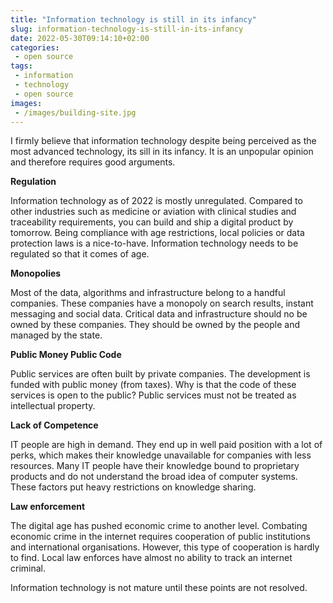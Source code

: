```yaml
---
title: "Information technology is still in its infancy"
slug: information-technology-is-still-in-its-infancy
date: 2022-05-30T09:14:10+02:00
categories:
 - open source
tags:
 - information
 - technology
 - open source
images:
 - /images/building-site.jpg
---
```


I firmly believe that information technology despite being perceived as the most advanced technology, its sill in its infancy. It is an unpopular opinion and therefore requires good arguments.

<!--more-->

**Regulation**

Information technology as of 2022 is mostly unregulated. Compared to other industries such as medicine or aviation with clinical studies and traceability requirements, you can build and ship a digital product by tomorrow. Being compliance with age restrictions, local policies or data protection laws is a nice-to-have. Information technology needs to be regulated so that it comes of age.

**Monopolies**

Most of the data, algorithms and infrastructure belong to a handful companies. These companies have a monopoly on search results, instant messaging and social data. Critical data and infrastructure should no be owned by these companies. They should be owned by the people and managed by the state.

**Public Money Public Code**

Public services are often built by private companies. The development is funded with public money (from taxes). Why is that the code of these services is open to the public? Public services must not be treated as intellectual property.

**Lack of Competence**

IT people are high in demand. They end up in well paid position with a lot of perks, which makes their knowledge unavailable for companies with less resources. Many IT people have their knowledge bound to proprietary products and do not understand the broad idea of computer systems. These factors put heavy restrictions on knowledge sharing.

**Law enforcement**

The digital age has pushed economic crime to another level. Combating economic crime in the internet requires cooperation of public institutions and international organisations. However, this type of cooperation is hardly to find. Local law enforces have almost no ability to track an internet criminal. 

Information technology is not mature until these points are not resolved.